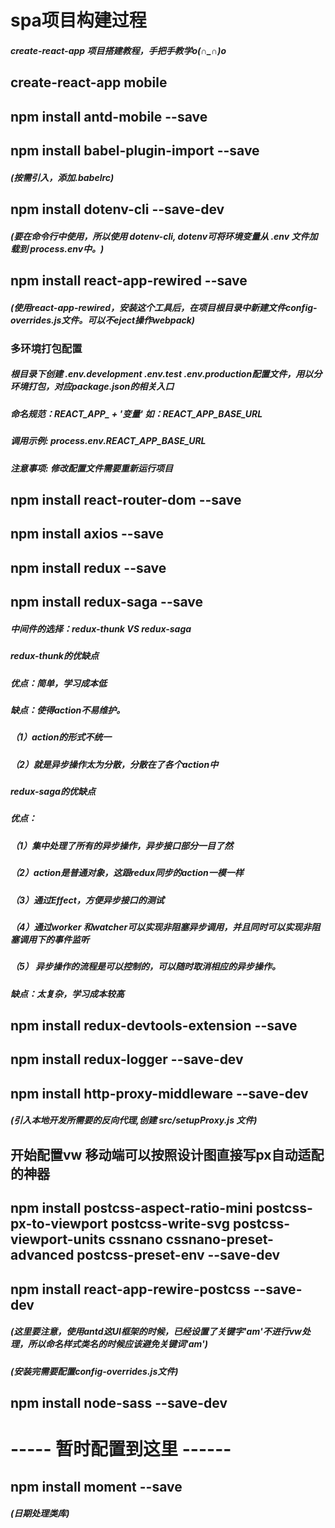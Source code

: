 # spa项目构建过程
##### create-react-app 项目搭建教程，手把手教学o(∩_∩)o 

## create-react-app mobile

## npm install antd-mobile --save

## npm install babel-plugin-import --save
##### (按需引入，添加.babelrc)

## npm install dotenv-cli --save-dev
##### (要在命令行中使用，所以使用 dotenv-cli, dotenv可将环境变量从 .env 文件加载到 process.env中。)

## npm install react-app-rewired --save
##### (使用react-app-rewired，安装这个工具后，在项目根目录中新建文件config-overrides.js文件。可以不eject操作webpack)

### 多环境打包配置
##### 根目录下创建 .env.development .env.test .env.production配置文件，用以分环境打包，对应package.json的相关入口
##### 命名规范：REACT_APP_ + '变量' 如：REACT_APP_BASE_URL
##### 调用示例: process.env.REACT_APP_BASE_URL
##### 注意事项: 修改配置文件需要重新运行项目

## npm install react-router-dom --save

## npm install axios --save

## npm install redux --save

## npm install redux-saga --save

##### 中间件的选择：redux-thunk VS redux-saga

##### redux-thunk的优缺点
##### 优点：简单，学习成本低
##### 缺点：使得action不易维护。
##### （1）action的形式不统一
##### （2）就是异步操作太为分散，分散在了各个action中

##### redux-saga的优缺点
##### 优点：
##### （1）集中处理了所有的异步操作，异步接口部分一目了然
##### （2）action是普通对象，这跟redux同步的action一模一样
##### （3）通过Effect，方便异步接口的测试
##### （4）通过worker 和watcher可以实现非阻塞异步调用，并且同时可以实现非阻塞调用下的事件监听
##### （5） 异步操作的流程是可以控制的，可以随时取消相应的异步操作。
##### 缺点：太复杂，学习成本较高

## npm install redux-devtools-extension --save

## npm install redux-logger --save-dev 

## npm install http-proxy-middleware --save-dev
##### (引入本地开发所需要的反向代理,创建 src/setupProxy.js 文件)

## 开始配置vw 移动端可以按照设计图直接写px自动适配的神器
## npm install postcss-aspect-ratio-mini postcss-px-to-viewport postcss-write-svg postcss-viewport-units cssnano cssnano-preset-advanced postcss-preset-env --save-dev
## npm install react-app-rewire-postcss --save-dev
##### (这里要注意，使用antd这UI框架的时候，已经设置了关键字'am'不进行vw处理，所以命名样式类名的时候应该避免关键词'am')
##### (安装完需要配置config-overrides.js文件)

## npm install node-sass --save-dev 

# ----- 暂时配置到这里 ------

## npm install moment --save
##### (日期处理类库)
